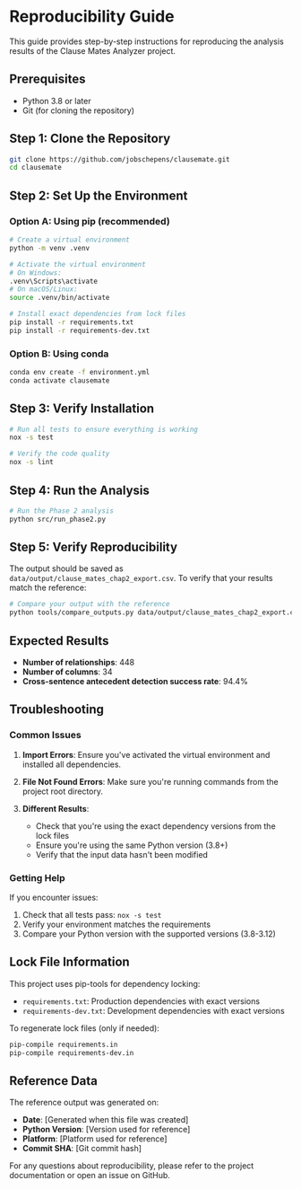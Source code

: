# Reproducibility Guide

This guide provides step-by-step instructions for reproducing the analysis results of the Clause Mates Analyzer project.

## Prerequisites

- Python 3.8 or later
- Git (for cloning the repository)

## Step 1: Clone the Repository

```bash
git clone https://github.com/jobschepens/clausemate.git
cd clausemate
```

## Step 2: Set Up the Environment

### Option A: Using pip (recommended)

```bash
# Create a virtual environment
python -m venv .venv

# Activate the virtual environment
# On Windows:
.venv\Scripts\activate
# On macOS/Linux:
source .venv/bin/activate

# Install exact dependencies from lock files
pip install -r requirements.txt
pip install -r requirements-dev.txt
```

### Option B: Using conda

```bash
conda env create -f environment.yml
conda activate clausemate
```

## Step 3: Verify Installation

```bash
# Run all tests to ensure everything is working
nox -s test

# Verify the code quality
nox -s lint
```

## Step 4: Run the Analysis

```bash
# Run the Phase 2 analysis
python src/run_phase2.py
```

## Step 5: Verify Reproducibility

The output should be saved as `data/output/clause_mates_chap2_export.csv`. To verify that your results match the reference:

```bash
# Compare your output with the reference
python tools/compare_outputs.py data/output/clause_mates_chap2_export.csv data/output/reference/clause_mates_reference.csv
```

## Expected Results

- **Number of relationships**: 448
- **Number of columns**: 34
- **Cross-sentence antecedent detection success rate**: 94.4%

## Troubleshooting

### Common Issues

1. **Import Errors**: Ensure you've activated the virtual environment and installed all dependencies.

2. **File Not Found Errors**: Make sure you're running commands from the project root directory.

3. **Different Results**:
   - Check that you're using the exact dependency versions from the lock files
   - Ensure you're using the same Python version (3.8+)
   - Verify that the input data hasn't been modified

### Getting Help

If you encounter issues:
1. Check that all tests pass: `nox -s test`
2. Verify your environment matches the requirements
3. Compare your Python version with the supported versions (3.8-3.12)

## Lock File Information

This project uses pip-tools for dependency locking:
- `requirements.txt`: Production dependencies with exact versions
- `requirements-dev.txt`: Development dependencies with exact versions

To regenerate lock files (only if needed):
```bash
pip-compile requirements.in
pip-compile requirements-dev.in
```

## Reference Data

The reference output was generated on:
- **Date**: [Generated when this file was created]
- **Python Version**: [Version used for reference]
- **Platform**: [Platform used for reference]
- **Commit SHA**: [Git commit hash]

For any questions about reproducibility, please refer to the project documentation or open an issue on GitHub.
